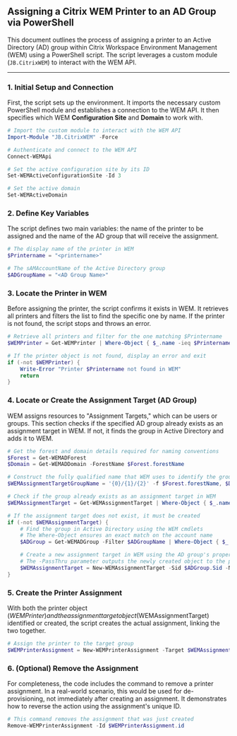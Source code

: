 ## Assigning a Citrix WEM Printer to an AD Group via PowerShell

This document outlines the process of assigning a printer to an Active Directory (AD) group within Citrix Workspace Environment Management (WEM) using a PowerShell script. The script leverages a custom module (`JB.CitrixWEM`) to interact with the WEM API.

---

### 1. Initial Setup and Connection

First, the script sets up the environment. It imports the necessary custom PowerShell module and establishes a connection to the WEM API. It then specifies which WEM **Configuration Site** and **Domain** to work with.

```powershell
# Import the custom module to interact with the WEM API
Import-Module "JB.CitrixWEM" -Force

# Authenticate and connect to the WEM API
Connect-WEMApi

# Set the active configuration site by its ID
Set-WEMActiveConfigurationSite -Id 3

# Set the active domain
Set-WEMActiveDomain
```

### 2. Define Key Variables
The script defines two main variables: the name of the printer to be assigned and the name of the AD group that will receive the assignment.

```powershell
# The display name of the printer in WEM
$Printername = "<printername>"

# The sAMAccountName of the Active Directory group
$ADGroupName = "<AD Group Name>"
```

### 3. Locate the Printer in WEM
Before assigning the printer, the script confirms it exists in WEM. It retrieves all printers and filters the list to find the specific one by name. If the printer is not found, the script stops and throws an error.

```powershell
# Retrieve all printers and filter for the one matching $Printername
$WEMPrinter = Get-WEMPrinter | Where-Object { $_.name -ieq $Printername }

# If the printer object is not found, display an error and exit
if (-not $WEMPrinter) {
    Write-Error "Printer $Printername not found in WEM"
    return
}
```

### 4. Locate or Create the Assignment Target (AD Group)
WEM assigns resources to "Assignment Targets," which can be users or groups. This section checks if the specified AD group already exists as an assignment target in WEM. If not, it finds the group in Active Directory and adds it to WEM.

```powershell
# Get the forest and domain details required for naming conventions
$Forest = Get-WEMADForest
$Domain = Get-WEMADDomain -ForestName $Forest.forestName

# Construct the fully qualified name that WEM uses to identify the group
$WEMAssignmentTargetGroupName = '{0}/{1}/{2}' -f $Forest.forestName, $Domain.domainName, $ADGroupName

# Check if the group already exists as an assignment target in WEM
$WEMAssignmentTarget = Get-WEMAssignmentTarget | Where-Object { $_.name -ieq $WEMAssignmentTargetGroupName }

# If the assignment target does not exist, it must be created
if (-not $WEMAssignmentTarget) {
    # Find the group in Active Directory using the WEM cmdlets
    # The Where-Object ensures an exact match on the account name
    $ADGroup = Get-WEMADGroup -Filter $ADGroupName | Where-Object { $_.AccountName -ieq $ADGroupName }

    # Create a new assignment target in WEM using the AD group's properties
    # The -PassThru parameter outputs the newly created object to the pipeline
    $WEMAssignmentTarget = New-WEMAssignmentTarget -Sid $ADGroup.Sid -Name $ADGroup.Name -ForestName $ADGroup.ForestName -DomainName $ADGroup.DomainName -Type $ADGroup.Type -PassThru
}
```

### 5. Create the Printer Assignment
With both the printer object ($WEMPrinter) and the assignment target object ($WEMAssignmentTarget) identified or created, the script creates the actual assignment, linking the two together.

```powershell
# Assign the printer to the target group
$WEMPrinterAssignment = New-WEMPrinterAssignment -Target $WEMAssignmentTarget -Printer $WEMPrinter -PassThru
```

### 6. (Optional) Remove the Assignment
For completeness, the code includes the command to remove a printer assignment. In a real-world scenario, this would be used for de-provisioning, not immediately after creating an assignment. It demonstrates how to reverse the action using the assignment's unique ID.

```powershell
# This command removes the assignment that was just created
Remove-WEMPrinterAssignment -Id $WEMPrinterAssignment.id
```
